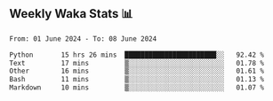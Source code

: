 ## Weekly Waka Stats 📊
<!--START_SECTION:waka-->

```txt
From: 01 June 2024 - To: 08 June 2024

Python       15 hrs 26 mins  ███████████████████████░░   92.42 %
Text         17 mins         ▒░░░░░░░░░░░░░░░░░░░░░░░░   01.78 %
Other        16 mins         ▒░░░░░░░░░░░░░░░░░░░░░░░░   01.61 %
Bash         11 mins         ▒░░░░░░░░░░░░░░░░░░░░░░░░   01.13 %
Markdown     10 mins         ▒░░░░░░░░░░░░░░░░░░░░░░░░   01.07 %
```

<!--END_SECTION:waka-->

<!--

Here are some ideas to get you started:

- 🔭 I’m currently working on (way to add branches committed on)
- 🌱 I’m currently learning Web Frameworks and Machine Learning! (Lisp, JS (react & angular), Python, and __)
- 💬 Ask me about ...
- 📫 How to reach me: 
- 😄 Pronouns: He/Him/His
- ⚡ Fun fact: ...

that-recsys-lab
-->

